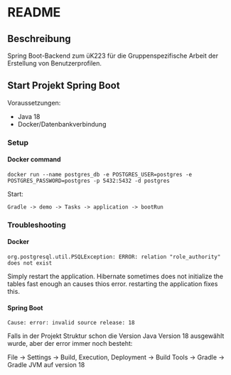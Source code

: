 # README #

## Beschreibung
Spring Boot-Backend zum üK223 für die Gruppenspezifische Arbeit der Erstellung von Benutzerprofilen.

## Start Projekt Spring Boot
Voraussetzungen:
<ul>
    <li>Java 18
    <li>Docker/Datenbankverbindung
</ul>

### Setup

#### Docker command
```
docker run --name postgres_db -e POSTGRES_USER=postgres -e POSTGRES_PASSWORD=postgres -p 5432:5432 -d postgres
```
Start:
```
Gradle -> demo -> Tasks -> application -> bootRun
```


### Troubleshooting

#### Docker


```
org.postgresql.util.PSQLException: ERROR: relation "role_authority" does not exist
```
Simply restart the application. Hibernate sometimes does not initialize the tables fast enough an causes thios error. restarting the application fixes this.

#### Spring Boot

```
Cause: error: invalid source release: 18
```
Falls in der Projekt Struktur schon die Version Java Version 18 ausgewählt wurde, aber der error immer noch besteht:

File -> Settings -> Build, Execution, Deployment -> Build Tools -> Gradle -> Gradle JVM auf version 18

